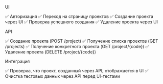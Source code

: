 UI

✅ Авторизация
✅ Переход на страницу проектов
✅ Создание проекта через UI
✅ Проверка успешного создания
✅ Удаление проекта через UI

API

✅ Создание проекта (POST /project)
✅ Получение списка проектов (GET /projects)
✅ Получение конкретного проекта (GET /project/{code})
✅ Удаление проекта (DELETE /project/{code})

Интеграция

✅ Проверка, что проект, созданный через API, отображается в UI
✅ Очистка тестовых данных через API перед UI-тестами